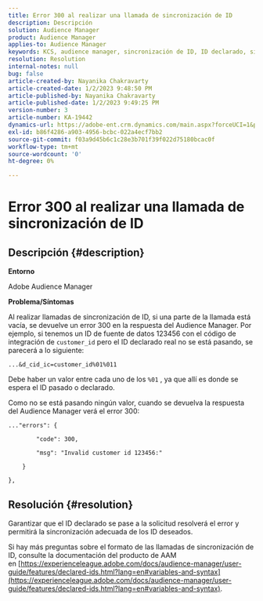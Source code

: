 ```yaml
---
title: Error 300 al realizar una llamada de sincronización de ID
description: Descripción
solution: Audience Manager
product: Audience Manager
applies-to: Audience Manager
keywords: KCS, audience manager, sincronización de ID, ID declarado, sincronización de ID de cliente, id de cliente, sincronización en línea
resolution: Resolution
internal-notes: null
bug: false
article-created-by: Nayanika Chakravarty
article-created-date: 1/2/2023 9:48:50 PM
article-published-by: Nayanika Chakravarty
article-published-date: 1/2/2023 9:49:25 PM
version-number: 3
article-number: KA-19442
dynamics-url: https://adobe-ent.crm.dynamics.com/main.aspx?forceUCI=1&pagetype=entityrecord&etn=knowledgearticle&id=a715aa3d-e78a-ed11-81ac-6045bd006c82
exl-id: b86f4286-a903-4956-bcbc-022a4ecf7bb2
source-git-commit: f03a9d45b6c1c28e3b701f39f022d75180bcac0f
workflow-type: tm+mt
source-wordcount: '0'
ht-degree: 0%

---
```


# Error 300 al realizar una llamada de sincronización de ID

## Descripción {#description}


<b>Entorno</b>

Adobe Audience Manager

<b>Problema/Síntomas</b>

Al realizar llamadas de sincronización de ID, si una parte de la llamada está vacía, se devuelve un error 300 en la respuesta del Audience Manager. Por ejemplo, si tenemos un ID de fuente de datos 123456 con el código de integración de `customer_id` pero el ID declarado real no se está pasando, se parecerá a lo siguiente:

`...&d_cid_ic=customer_id%01%011`

Debe haber un valor entre cada uno de los `%01` , ya que allí es donde se espera el ID pasado o declarado.

Como no se está pasando ningún valor, cuando se devuelva la respuesta del Audience Manager verá el error 300:




```
..."errors": {

        "code": 300,

        "msg": "Invalid customer id 123456:"

    }

},
```





## Resolución {#resolution}


Garantizar que el ID declarado se pase a la solicitud resolverá el error y permitirá la sincronización adecuada de los ID deseados.

Si hay más preguntas sobre el formato de las llamadas de sincronización de ID, consulte la documentación del producto de AAM en [https://experienceleague.adobe.com/docs/audience-manager/user-guide/features/declared-ids.html?lang=en#variables-and-syntax](https://experienceleague.adobe.com/docs/audience-manager/user-guide/features/declared-ids.html?lang=en#variables-and-syntax).
